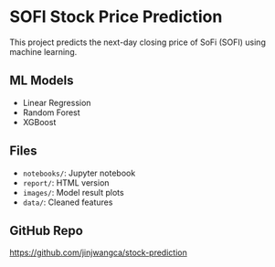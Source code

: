 # SOFI Stock Price Prediction

This project predicts the next-day closing price of SoFi (SOFI) using machine learning.

## ML Models
- Linear Regression
- Random Forest
- XGBoost

## Files
- `notebooks/`: Jupyter notebook
- `report/`: HTML version
- `images/`: Model result plots
- `data/`: Cleaned features

## GitHub Repo
https://github.com/jinjwangca/stock-prediction

